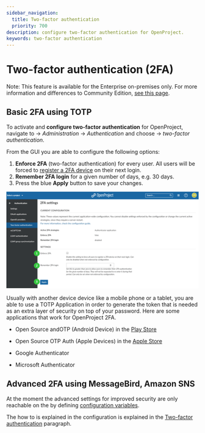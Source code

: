 ```yaml
---
sidebar_navigation:
  title: Two-factor authentication
  priority: 700
description: configure two-factor authentication for OpenProject.
keywords: two-factor authentication
---
```

# Two-factor authentication (2FA)

Note: This feature is available for the Enterprise on-premises only. For more information and differences to Community Edition, [see this page](https://www.openproject.org/pricing/).

## Basic 2FA using TOTP

To activate and **configure two-factor authentication** for OpenProject, navigate to -> *Administration* -> *Authentication* and choose -> *two-factor authentication*.

From the GUI you are able to configure the following options:

1. **Enforce 2FA** (two-factor authentication) for every user. All users will be forced to [register a 2FA device](../../../getting-started/my-account/#two-factor-authentication-premium-feature) on their next login.
2. **Remember 2FA login** for a given number of days, e.g. 30 days.
3. Press the blue **Apply** button to save your changes.

![Sys-admin-authentication-two-factor-authentication](Sys-admin-authentication-two-factor-authentication.png)

Usually with another device device like a mobile phone or a tablet, you are able to use a TOTP Application in order to generate the token that is needed as an extra layer of security on top of your password. Here are some applications that work for OpenProject 2FA.

- Open Source andOTP (Android Device) in the [Play Store](https://play.google.com/store/apps/details?id=org.shadowice.flocke.andotp&gl=US)

- Open Source OTP Auth (Apple Devices) in the [Apple Store](https://apps.apple.com/us/app/otp-auth/id659877384)

- Google Authenticator
- Microsoft Authenticator

## Advanced 2FA using MessageBird, Amazon SNS 

At the moment the advanced settings for improved security are only reachable on the by defining [configuration variables](https://www.openproject.org/docs/installation-and-operations/configuration/).

The how to is explained in the  configuration is explained in the [Two-factor authentication](https://www.openproject.org/docs/installation-and-operations/configuration/#two-factor-authentication) paragraph.